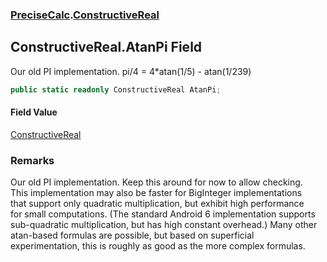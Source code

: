 ### [PreciseCalc](PreciseCalc.md 'PreciseCalc').[ConstructiveReal](PreciseCalc.ConstructiveReal.md 'PreciseCalc.ConstructiveReal')

## ConstructiveReal.AtanPi Field

Our old PI implementation. pi/4 = 4*atan(1/5) - atan(1/239)

```csharp
public static readonly ConstructiveReal AtanPi;
```

#### Field Value
[ConstructiveReal](PreciseCalc.ConstructiveReal.md 'PreciseCalc.ConstructiveReal')

### Remarks
Our old PI implementation. Keep this around for now to allow checking.  
This implementation may also be faster for BigInteger implementations  
that support only quadratic multiplication, but exhibit high performance  
for small computations.  (The standard Android 6 implementation supports  
sub-quadratic multiplication, but has high constant overhead.) Many other  
atan-based formulas are possible, but based on superficial  
experimentation, this is roughly as good as the more complex formulas.